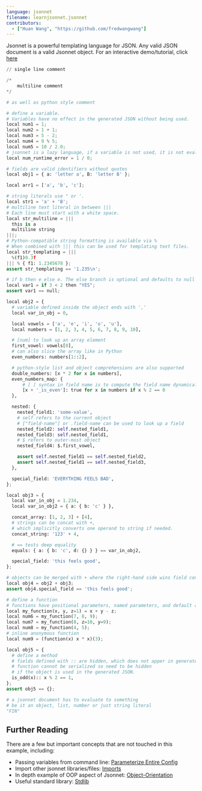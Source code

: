 ```yaml
---
language: jsonnet
filename: learnjsonnet.jsonnet
contributors:
  - ["Huan Wang", "https://github.com/fredwangwang"]
---
```


Jsonnet is a powerful templating language for JSON. Any valid JSON
document is a valid Jsonnet object. For an interactive demo/tutorial,
click [here](https://jsonnet.org/learning/tutorial.html)

```python
// single line comment

/*
    multiline comment
*/

# as well as python style comment

# define a variable.
# Variables have no effect in the generated JSON without being used.
local num1 = 1;
local num2 = 1 + 1;
local num3 = 5 - 2;
local num4 = 9 % 5;
local num5 = 10 / 2.0;
# jsonnet is a lazy language, if a variable is not used, it is not evaluated.
local num_runtime_error = 1 / 0;

# fields are valid identifiers without quotes
local obj1 = { a: 'letter a', B: 'letter B' };

local arr1 = ['a', 'b', 'c'];

# string literals use " or '.
local str1 = 'a' + 'B';
# multiline text literal in between |||
# Each line must start with a white space.
local str_multiline = |||
  this is a
  multiline string
|||;
# Python-compatible string formatting is available via %
# When combined with ||| this can be used for templating text files.
local str_templating = |||
  %(f1)0.3f
||| % { f1: 1.2345678 };
assert str_templating == '1.235\n';

# if b then e else e. The else branch is optional and defaults to null
local var1 = if 3 < 2 then "YES";
assert var1 == null;

local obj2 = {
  # variable defined inside the object ends with ','
  local var_in_obj = 0,

  local vowels = ['a', 'e', 'i', 'o', 'u'],
  local numbers = [1, 2, 3, 4, 5, 6, 7, 8, 9, 10],

  # [num] to look up an array element
  first_vowel: vowels[0],
  # can also slice the array like in Python
  even_numbers: numbers[1::2],

  # python-style list and object comprehensions are also supported
  double_numbers: [x * 2 for x in numbers],
  even_numbers_map: {
      # [ ] syntax in field name is to compute the field name dynamically
      [x + '_is_even']: true for x in numbers if x % 2 == 0
  },

  nested: {
    nested_field1: 'some-value',
    # self refers to the current object
    # ["field-name"] or .field-name can be used to look up a field
    nested_field2: self.nested_field1,
    nested_field3: self.nested_field1,
    # $ refers to outer-most object
    nested_field4: $.first_vowel,

    assert self.nested_field1 == self.nested_field2,
    assert self.nested_field1 == self.nested_field3,
  },

  special_field: 'EVERYTHING FEELS BAD',
};

local obj3 = {
  local var_in_obj = 1.234,
  local var_in_obj2 = { a: { b: 'c' } },

  concat_array: [1, 2, 3] + [4],
  # strings can be concat with +,
  # which implicitly converts one operand to string if needed.
  concat_string: '123' + 4,

  # == tests deep equality
  equals: { a: { b: 'c', d: {} } } == var_in_obj2,

  special_field: 'this feels good',
};

# objects can be merged with + where the right-hand side wins field conflicts
local obj4 = obj2 + obj3;
assert obj4.special_field == 'this feels good';

# define a function
# functions have positional parameters, named parameters, and default arguments
local my_function(x, y, z=1) = x + y - z;
local num6 = my_function(7, 8, 9);
local num7 = my_function(8, z=10, y=9);
local num8 = my_function(4, 5);
# inline anonymous function
local num9 = (function(x) x * x)(3);

local obj5 = {
  # define a method
  # fields defined with :: are hidden, which does not apper in generated JSON
  # function cannot be serialized so need to be hidden
  # if the object is used in the generated JSON.
  is_odd(x):: x % 2 == 1,
};
assert obj5 == {};

# a jsonnet document has to evaluate to something
# be it an object, list, number or just string literal
"FIN"
```

## Further Reading
There are a few but important concepts that are not touched in this example, including:

- Passing variables from command line: [Parameterize Entire Config](https://jsonnet.org/learning/tutorial.html#parameterize-entire-config)
- Import other jsonnet libraries/files: [Imports](https://jsonnet.org/learning/tutorial.html#imports)
- In depth example of OOP aspect of Jsonnet: [Object-Orientation](https://jsonnet.org/learning/tutorial.html#Object-Orientation)
- Useful standard library: [Stdlib](https://jsonnet.org/ref/stdlib.html)

